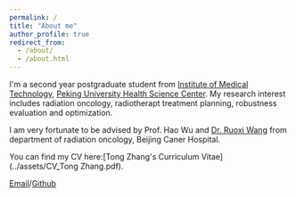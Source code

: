 ```yaml
---
permalink: /
title: "About me"
author_profile: true
redirect_from: 
  - /about/
  - /about.html
---
```

I'm a second year postgraduate student from [Institute of Medical Technology](https://imt.bjmu.edu.cn/), [Peking University Health Science Center](https://www.bjmu.edu.cn/). My research interest includes radiation oncology, radiotherapt treatment planning, robustness evaluation and optimization.

I am very fortunate to be advised by Prof. Hao Wu and [Dr. Ruoxi Wang](mailto:rwang@bjmu.edu.cn) from department of radiation oncology, Beijing Caner Hospital.

You can find my CV here:[Tong Zhang's Curriculum Vitae](../assets/CV_Tong Zhang.pdf).

[Email](mailto:2311210774@stu.pku.edu.cn)/[Github](https://github.com/ZTnb)







